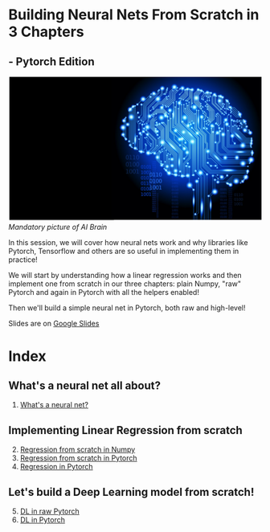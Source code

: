 # Building Neural Nets From Scratch in 3 Chapters 
## - Pytorch Edition

![Mandatory AI Brain](images/brain.png)
*Mandatory picture of AI Brain*


In this session, we will cover how neural nets work and why libraries like Pytorch, Tensorflow and others are so useful in implementing them in practice!

We will start by understanding how a linear regression works and then implement one from scratch in our three chapters:
plain Numpy, "raw" Pytorch and again in Pytorch with all the helpers enabled!

Then we'll build a simple neural net in Pytorch, both raw and high-level!

Slides are on [Google Slides](https://docs.google.com/presentation/d/1mogRSKPf8mZsj29XqP-Ss9i9SvWSB6V305dXZi_9OKk/edit?usp=sharing)

# Index
## What's a neural net all about? 
1. [What's a neural net?](./Intro_Regression.ipynb)


## Implementing Linear Regression from scratch
2. [Regression from scratch in Numpy](Numpy_Regression.ipynb)
3. [Regression from scratch in Pytorch](Pytorch_Raw_Regression.ipynb)
4. [Regression in Pytorch](Pytorch_Regression.ipynb) 

## Let's build a Deep Learning model from scratch!
5. [DL in raw Pytorch](Pytorch_Raw_Neural_Net.ipynb)
6. [DL in Pytorch](Pytorch_Neural_Net.ipynb)


